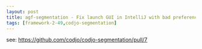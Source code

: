 ```yaml
---
layout: post
title: agf-segmentation - Fix launch GUI in IntelliJ with bad preferences and reduce logs
tags: [framework-2-49,codjo-segmentation]
---
```

see: https://github.com/codjo/codjo-segmentation/pull/7